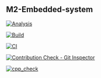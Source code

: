## M2-Embedded-system

[![Analysis](https://github.com/GOPINATH0926/M2-Embedded-system/actions/workflows/Analysis.yml/badge.svg)](https://github.com/GOPINATH0926/M2-Embedded-system/actions/workflows/Analysis.yml)

[![Build](https://github.com/GOPINATH0926/M2-Embedded-system/actions/workflows/build.yml/badge.svg)](https://github.com/GOPINATH0926/M2-Embedded-system/actions/workflows/build.yml)

[![CI](https://github.com/GOPINATH0926/M2-Embedded-system/actions/workflows/main.yml/badge.svg)](https://github.com/GOPINATH0926/M2-Embedded-system/actions/workflows/main.yml)

[![Contribution Check - Git Inspector](https://github.com/GOPINATH0926/M2-Embedded-system/actions/workflows/git_Inspector.yml/badge.svg)](https://github.com/GOPINATH0926/M2-Embedded-system/actions/workflows/git_Inspector.yml)

[![cpp_check](https://github.com/GOPINATH0926/M2-Embedded-system/actions/workflows/cppcheck.yml/badge.svg)](https://github.com/GOPINATH0926/M2-Embedded-system/actions/workflows/cppcheck.yml)

